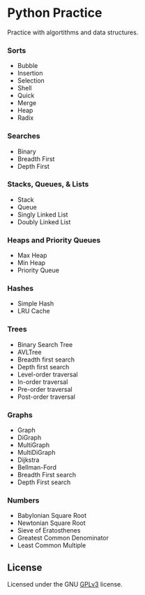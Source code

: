 # Python Practice #

Practice with algortithms and data structures.

### Sorts ###

* Bubble
* Insertion
* Selection
* Shell
* Quick
* Merge
* Heap
* Radix

### Searches ###

* Binary
* Breadth First
* Depth First

### Stacks, Queues, & Lists ###

* Stack
* Queue
* Singly Linked List
* Doubly Linked List

### Heaps and Priority Queues ###

* Max Heap
* Min Heap
* Priority Queue

### Hashes ###

* Simple Hash
* LRU Cache

### Trees ###

* Binary Search Tree
* AVLTree
* Breadth first search
* Depth first search
* Level-order traversal
* In-order traversal
* Pre-order traversal
* Post-order traversal


### Graphs ###

* Graph
* DiGraph
* MultiGraph
* MultiDiGraph
* Dijkstra
* Bellman-Ford
* Breadth First search
* Depth First search

### Numbers ###

* Babylonian Square Root
* Newtonian Square Root
* Sieve of Eratosthenes
* Greatest Common Denominator
* Least Common Multiple


## License ##

Licensed under the GNU [GPLv3](https://www.gnu.org/licenses/gpl-3.0.en.html) license.
